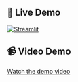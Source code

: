 ## 🚀 Live Demo
[![Streamlit](https://static.streamlit.io/badges/streamlit_badge_black_white.svg)](https://abirizki-ai-sentiment-analyzer.streamlit.app)

## 📹 Video Demo
[Watch the demo video](https://youtube.com/your-demo-link)
